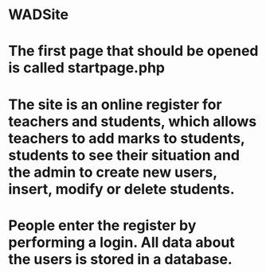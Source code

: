 # WADSite

# The first page that should be opened is called startpage.php

# The site is an online register for teachers and students, which allows teachers to add marks to students, students to see their situation and the admin to create new users, insert, modify or delete students.

# People enter the register by performing a login. All data about the users is stored in a database.
